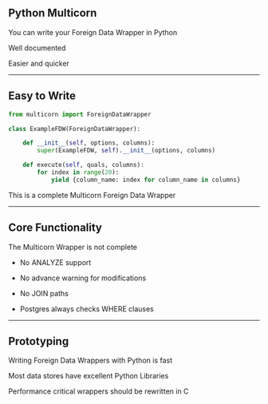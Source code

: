 ##  Python Multicorn

You can write your Foreign Data Wrapper in Python

Well documented

Easier and quicker

---

##  Easy to Write

```python
from multicorn import ForeignDataWrapper

class ExampleFDW(ForeignDataWrapper):

    def __init__(self, options, columns):
        super(ExampleFDW, self).__init__(options, columns)

    def execute(self, quals, columns):
        for index in range(20):
            yield {column_name: index for column_name in columns}
```

This is a complete Multicorn Foreign Data Wrapper

---

##  Core Functionality

The Multicorn Wrapper is not complete

 * No ANALYZE support

 * No advance warning for modifications

 * No JOIN paths

 * Postgres always checks WHERE clauses

---

##  Prototyping

Writing Foreign Data Wrappers with Python is fast

Most data stores have excellent Python Libraries

Performance critical wrappers should be rewritten in C
